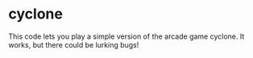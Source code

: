# cyclone
This code lets you play a simple version of the arcade game cyclone.  It works, but there could be lurking bugs!
